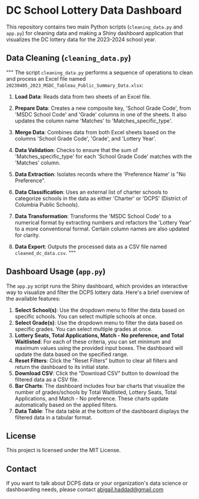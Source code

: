 # DC School Lottery Data Dashboard

This repository contains two main Python scripts (`cleaning_data.py` and `app.py`) for cleaning data and making a Shiny dashboard application that visualizes the DC lottery data for the 2023-2024 school year.

## Data Cleaning (`cleaning_data.py`)

"""
The script `cleaning_data.py` performs a sequence of operations to clean and process an Excel file named `20230405_2023_MSDC_Tableau_Public_Summary_Data.xlsx`:

1. **Load Data**: Reads data from two sheets of an Excel file.

2. **Prepare Data**: Creates a new composite key, 'School Grade Code', from 'MSDC School Code' and 'Grade' columns in one of the sheets. It also updates the column name 'Matches' to 'Matches_specific_type'.

3. **Merge Data**: Combines data from both Excel sheets based on the columns 'School Grade Code', 'Grade', and 'Lottery Year'.

4. **Data Validation**: Checks to ensure that the sum of 'Matches_specific_type' for each 'School Grade Code' matches with the 'Matches' column.

5. **Data Extraction**: Isolates records where the 'Preference Name' is "No Preference".

6. **Data Classification**: Uses an external list of charter schools to categorize schools in the data as either 'Charter' or 'DCPS' (District of Columbia Public Schools).

7. **Data Transformation**: Transforms the 'MSDC School Code' to a numerical format by extracting numbers and refactors the 'Lottery Year' to a more conventional format. Certain column names are also updated for clarity.

8. **Data Export**: Outputs the processed data as a CSV file named `cleaned_dc_data.csv`.
"""



## Dashboard Usage (`app.py`)

The `app.py` script runs the Shiny dashboard, which provides an interactive way to visualize and filter the DCPS lottery data. Here's a brief overview of the available features:

1. **Select School(s)**: Use the dropdown menu to filter the data based on specific schools. You can select multiple schools at once.
2. **Select Grade(s)**: Use the dropdown menu to filter the data based on specific grades. You can select multiple grades at once.
3. **Lottery Seats, Total Applications, Match - No preference, and Total Waitlisted**: For each of these criteria, you can set minimum and maximum values using the provided input boxes. The dashboard will update the data based on the specified range.
4. **Reset Filters**: Click the "Reset Filters" button to clear all filters and return the dashboard to its initial state.
5. **Download CSV**: Click the "Download CSV" button to download the filtered data as a CSV file.
6. **Bar Charts**: The dashboard includes four bar charts that visualize the number of grades/schools by Total Waitlisted, Lottery Seats, Total Applications, and Match - No preference. These charts update automatically based on the applied filters.
7. **Data Table**: The data table at the bottom of the dashboard displays the filtered data in a tabular format.

## License

This project is licensed under the MIT License.

## Contact

If you want to talk about DCPS data or your organization's data science or dashboarding needs, please contact abigail.haddad@gmail.com
